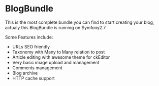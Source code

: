 # BlogBundle

This is the most complete bundle you can find to start creating your blog, actualy this BlogBundle is running on Symfony2.7

Some Features include:

* URLs SEO friendly
* Taxonomy with Many to Many relation to post
* Article editing with awesome theme for ckEditor
* Very basic image upload and management
* Comments management
* Blog archive
* HTTP cache support
